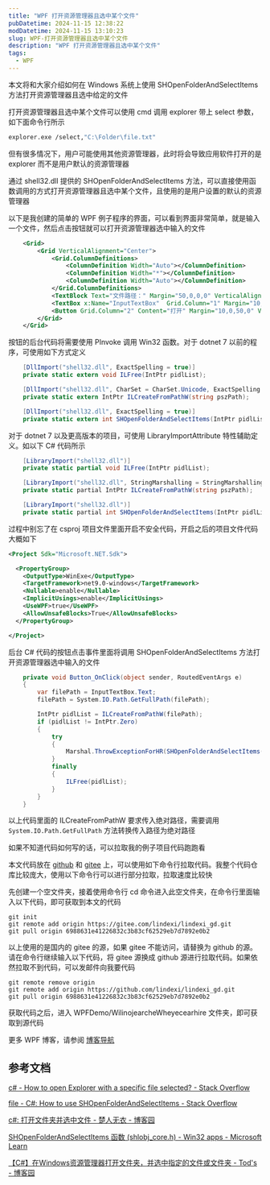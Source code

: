 ```yaml
---
title: "WPF 打开资源管理器且选中某个文件"
pubDatetime: 2024-11-15 12:38:22
modDatetime: 2024-11-15 13:10:23
slug: WPF-打开资源管理器且选中某个文件
description: "WPF 打开资源管理器且选中某个文件"
tags:
  - WPF
---
```





本文将和大家介绍如何在 Windows 系统上使用 SHOpenFolderAndSelectItems 方法打开资源管理器且选中给定的文件

<!--more-->


<!-- 发布 -->
<!-- 博客 -->

打开资源管理器且选中某个文件可以使用 cmd 调用 explorer 带上 select 参数，如下面命令行所示

```bash
explorer.exe /select,"C:\Folder\file.txt"
```

但有很多情况下，用户可能使用其他资源管理器，此时将会导致应用软件打开的是 explorer 而不是用户默认的资源管理器

通过 shell32.dll 提供的 SHOpenFolderAndSelectItems 方法，可以直接使用函数调用的方式打开资源管理器且选中某个文件，且使用的是用户设置的默认的资源管理器

以下是我创建的简单的 WPF 例子程序的界面，可以看到界面非常简单，就是输入一个文件，然后点击按钮就可以打开资源管理器选中输入的文件

```xml
    <Grid>
        <Grid VerticalAlignment="Center">
            <Grid.ColumnDefinitions>
                <ColumnDefinition Width="Auto"></ColumnDefinition>
                <ColumnDefinition Width="*"></ColumnDefinition>
                <ColumnDefinition Width="Auto"></ColumnDefinition>
            </Grid.ColumnDefinitions>
            <TextBlock Text="文件路径：" Margin="50,0,0,0" VerticalAlignment="Center"/>
            <TextBox x:Name="InputTextBox"  Grid.Column="1" Margin="10,0,10,0" VerticalAlignment="Center"/>
            <Button Grid.Column="2" Content="打开" Margin="10,0,50,0" VerticalAlignment="Center" Click="Button_OnClick"/>
        </Grid>
    </Grid>
```

按钮的后台代码将需要使用 PInvoke 调用 Win32 函数。对于 dotnet 7 以前的程序，可使用如下方式定义

```csharp
    [DllImport("shell32.dll", ExactSpelling = true)]
    private static extern void ILFree(IntPtr pidlList);

    [DllImport("shell32.dll", CharSet = CharSet.Unicode, ExactSpelling = true)]
    private static extern IntPtr ILCreateFromPathW(string pszPath);

    [DllImport("shell32.dll", ExactSpelling = true)]
    private static extern int SHOpenFolderAndSelectItems(IntPtr pidlList, uint cild, IntPtr children, uint dwFlags);
```

对于 dotnet 7 以及更高版本的项目，可使用 LibraryImportAttribute 特性辅助定义。如以下 C# 代码所示

```csharp
    [LibraryImport("shell32.dll")]
    private static partial void ILFree(IntPtr pidlList);

    [LibraryImport("shell32.dll", StringMarshalling = StringMarshalling.Utf16)]
    private static partial IntPtr ILCreateFromPathW(string pszPath);

    [LibraryImport("shell32.dll")]
    private static partial int SHOpenFolderAndSelectItems(IntPtr pidlList, uint cild, IntPtr children, uint dwFlags);
```

过程中别忘了在 csproj 项目文件里面开启不安全代码，开启之后的项目文件代码大概如下

```xml
<Project Sdk="Microsoft.NET.Sdk">

  <PropertyGroup>
    <OutputType>WinExe</OutputType>
    <TargetFramework>net9.0-windows</TargetFramework>
    <Nullable>enable</Nullable>
    <ImplicitUsings>enable</ImplicitUsings>
    <UseWPF>true</UseWPF>
    <AllowUnsafeBlocks>True</AllowUnsafeBlocks>
  </PropertyGroup>

</Project>
```

后台 C# 代码的按钮点击事件里面将调用 SHOpenFolderAndSelectItems 方法打开资源管理器选中输入的文件

```csharp
    private void Button_OnClick(object sender, RoutedEventArgs e)
    {
        var filePath = InputTextBox.Text;
        filePath = System.IO.Path.GetFullPath(filePath);

        IntPtr pidlList = ILCreateFromPathW(filePath);
        if (pidlList != IntPtr.Zero)
        {
            try
            {
                Marshal.ThrowExceptionForHR(SHOpenFolderAndSelectItems(pidlList, 0, IntPtr.Zero, 0));
            }
            finally
            {
                ILFree(pidlList);
            }
        }
    }

```

以上代码里面的 ILCreateFromPathW 要求传入绝对路径，需要调用 `System.IO.Path.GetFullPath` 方法转换传入路径为绝对路径

如果不知道代码如何写的话，可以拉取我的例子项目代码跑跑看

本文代码放在 [github](https://github.com/lindexi/lindexi_gd/tree/6988631e41226832c3b83cf62529eb7d7892e0b2/WPFDemo/WilinojearcheWheyecearhire) 和 [gitee](https://gitee.com/lindexi/lindexi_gd/tree/6988631e41226832c3b83cf62529eb7d7892e0b2/WPFDemo/WilinojearcheWheyecearhire) 上，可以使用如下命令行拉取代码。我整个代码仓库比较庞大，使用以下命令行可以进行部分拉取，拉取速度比较快

先创建一个空文件夹，接着使用命令行 cd 命令进入此空文件夹，在命令行里面输入以下代码，即可获取到本文的代码

```
git init
git remote add origin https://gitee.com/lindexi/lindexi_gd.git
git pull origin 6988631e41226832c3b83cf62529eb7d7892e0b2
```

以上使用的是国内的 gitee 的源，如果 gitee 不能访问，请替换为 github 的源。请在命令行继续输入以下代码，将 gitee 源换成 github 源进行拉取代码。如果依然拉取不到代码，可以发邮件向我要代码

```
git remote remove origin
git remote add origin https://github.com/lindexi/lindexi_gd.git
git pull origin 6988631e41226832c3b83cf62529eb7d7892e0b2
```

获取代码之后，进入 WPFDemo/WilinojearcheWheyecearhire 文件夹，即可获取到源代码

更多 WPF 博客，请参阅 [博客导航](https://blog.lindexi.com/post/%E5%8D%9A%E5%AE%A2%E5%AF%BC%E8%88%AA.html )

## 参考文档

[c# - How to open Explorer with a specific file selected? - Stack Overflow](https://stackoverflow.com/questions/13680415/how-to-open-explorer-with-a-specific-file-selected )

[file - C#: How to use SHOpenFolderAndSelectItems - Stack Overflow](https://stackoverflow.com/questions/3018002/c-how-to-use-shopenfolderandselectitems )

[c#: 打开文件夹并选中文件 - 楚人无衣 - 博客园](https://www.cnblogs.com/crwy/p/SHOpenFolderAndSelectItems.html )

[SHOpenFolderAndSelectItems 函数 (shlobj_core.h) - Win32 apps - Microsoft Learn](https://learn.microsoft.com/zh-cn/windows/win32/api/shlobj_core/nf-shlobj_core-shopenfolderandselectitems )

[【C#】在Windows资源管理器打开文件夹，并选中指定的文件或文件夹 - Tod's - 博客园](https://www.cnblogs.com/tods/p/17614343.html )
